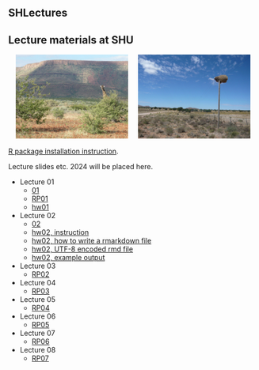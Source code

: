 ## SHLectures

## Lecture materials at SHU

<p align="center">
  <img alt="" src="./GrootbergGiraffe3.jpg" width="45%">
&nbsp; &nbsp; 
  <img alt="" src="./BirdNest.jpg" width="45%">
</p>

[R package installation instruction](https://seiroito.github.io/SHLectures/InstallPackagesInR.html).

Lecture slides etc. 2024 will be placed here.  

* Lecture 01  
   * [01](https://seiroito.github.io/SHLectures/lec_slides/2024/01.html)  
   * [RP01](https://seiroito.github.io/SHLectures/lec_slides/2024/RP/RP01.html)  
   * [hw01](https://seiroito.github.io/SHLectures/homeworks/2024/1/hw1.txt)  
* Lecture 02  
   * [02](https://seiroito.github.io/SHLectures/lec_slides/2024/02.html)  
   * [hw02, instruction](https://seiroito.github.io/SHLectures/homeworks/2024/2/hw2_tufte.html)  
   * [hw02, how to write a rmarkdown file](https://seiroito.github.io/SHLectures/homeworks/2024/2/hw2_rmarkdown0.html)  
   * [hw02, UTF-8 encoded rmd file](https://seiroito.github.io/SHLectures/homeworks/2024/2/hw2_rmarkdown.rmd)  
   * [hw02, example output](https://seiroito.github.io/SHLectures/homeworks/2024/2/hw2_rmarkdown.html)  
* Lecture 03  
   * [RP02](https://seiroito.github.io/SHLectures/lec_slides/2024/RP/RP02.html)  
* Lecture 04  
   * [RP03](https://seiroito.github.io/SHLectures/lec_slides/2024/RP/RP03.html)  
* Lecture 05  
   * [RP04](https://seiroito.github.io/SHLectures/lec_slides/2024/RP/RP04.html)  
* Lecture 06  
   * [RP05](https://seiroito.github.io/SHLectures/lec_slides/2024/RP/RP05.html)  
* Lecture 07  
   * [RP06](https://seiroito.github.io/SHLectures/lec_slides/2024/RP/RP06.html)  
* Lecture 08  
   * [RP07](https://seiroito.github.io/SHLectures/lec_slides/2024/RP/RP07.html)  


